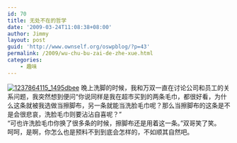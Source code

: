 ```yaml
---
id: 70
title: 无处不在的哲学
date: '2009-03-24T11:08:38+08:00'
author: Jimmy
layout: post
guid: 'http://www.ownself.org/oswpblog/?p=43'
permalink: /2009/wu-chu-bu-zai-de-zhe-xue.html
categories:
    - 趣味
---
```


[![1237864115_1495dbee](/wp-content/uploads/2012/04/1237864115_1495dbee_thumb.jpg "1237864115_1495dbee")](/wp-content/uploads/2012/04/1237864115_1495dbee.jpg) 晚上洗脚的时候，我和万双一直在讨论公司和员工的关系问题，我突然想到便问“你说同样是我在超市买到的两条毛巾，都很好看，为什么这条就被我选做当擦脚布，另一条就能当洗脸毛巾呢？那么当擦脚布的这条是不是会很悲哀，洗脸毛巾则要沾沾自喜呢？”   
 “可也许洗脸毛巾你换了很多条的时候，擦脚布还是用着这一条。”双哥笑了笑。   
 呵呵，是啊，你怎么也是预料不到到底会怎样的，不如顺其自然吧。